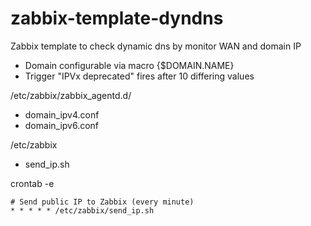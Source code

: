 # zabbix-template-dyndns
Zabbix template to check dynamic dns by monitor WAN and domain IP

- Domain configurable via macro {$DOMAIN.NAME}
- Trigger "IPVx deprecated" fires after 10 differing values

/etc/zabbix/zabbix_agentd.d/
- domain_ipv4.conf
- domain_ipv6.conf
 
/etc/zabbix
- send_ip.sh
 
crontab -e
```console
# Send public IP to Zabbix (every minute)
* * * * * /etc/zabbix/send_ip.sh
```
